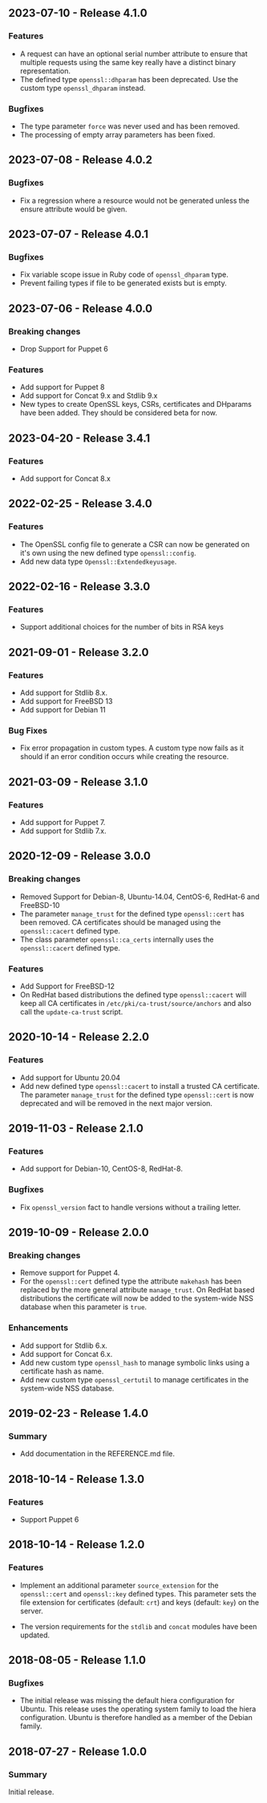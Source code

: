 ## 2023-07-10 - Release 4.1.0

### Features

- A request can have an optional serial number attribute to ensure that multiple requests using the same key really have a distinct binary representation.
- The defined type `openssl::dhparam` has been deprecated. Use the custom type `openssl_dhparam` instead.

### Bugfixes

- The type parameter `force` was never used and has been removed.
- The processing of empty array parameters has been fixed.

## 2023-07-08 - Release 4.0.2

### Bugfixes

- Fix a regression where a resource would not be generated unless the ensure attribute would be given.

## 2023-07-07 - Release 4.0.1

### Bugfixes

- Fix variable scope issue in Ruby code of `openssl_dhparam` type.
- Prevent failing types if file to be generated exists but is empty.

## 2023-07-06 - Release 4.0.0

### Breaking changes

- Drop Support for Puppet 6

### Features

- Add support for Puppet 8
- Add support for Concat 9.x and Stdlib 9.x
- New types to create OpenSSL keys, CSRs, certificates and DHparams have been added. They should be considered beta for now.

## 2023-04-20 - Release 3.4.1

### Features

- Add support for Concat 8.x

## 2022-02-25 - Release 3.4.0

### Features

- The OpenSSL config file to generate a CSR can now be generated on it's own using the new defined type `openssl::config`.
- Add new data type `Openssl::Extendedkeyusage`.

## 2022-02-16 - Release 3.3.0

### Features

- Support additional choices for the number of bits in RSA keys

## 2021-09-01 - Release 3.2.0

### Features

- Add support for Stdlib 8.x.
- Add support for FreeBSD 13
- Add support for Debian 11

### Bug Fixes

- Fix error propagation in custom types.  A custom type now fails as it should if an error condition occurs while creating the resource.

## 2021-03-09 - Release 3.1.0

### Features

- Add support for Puppet 7.
- Add support for Stdlib 7.x.

## 2020-12-09 - Release 3.0.0

### Breaking changes

- Removed Support for Debian-8, Ubuntu-14.04, CentOS-6, RedHat-6 and FreeBSD-10
- The parameter `manage_trust` for the defined type `openssl::cert` has been removed. CA certificates should be managed using the `openssl::cacert` defined type.
- The class parameter `openssl::ca_certs` internally uses the `openssl::cacert` defined type.

### Features

- Add Support for FreeBSD-12
- On RedHat based distributions the defined type `openssl::cacert` will keep all CA certificates in `/etc/pki/ca-trust/source/anchors` and also call the `update-ca-trust` script.

## 2020-10-14 - Release 2.2.0

### Features

- Add support for Ubuntu 20.04
- Add new defined type `openssl::cacert` to install a trusted CA certificate. The parameter `manage_trust` for the defined type `openssl::cert` is now deprecated and will be removed in the next major version.

## 2019-11-03 - Release 2.1.0

### Features

- Add support for Debian-10, CentOS-8, RedHat-8.

### Bugfixes

- Fix `openssl_version` fact to handle versions without a trailing letter.

## 2019-10-09 - Release 2.0.0

### Breaking changes

- Remove support for Puppet 4.
- For the `openssl::cert` defined type the attribute `makehash` has been replaced by the more general attribute `manage_trust`. On RedHat based distributions the certificate will now be added to the system-wide NSS database when this parameter is `true`.

### Enhancements

- Add support for Stdlib 6.x.
- Add support for Concat 6.x.
- Add new custom type `openssl_hash` to manage symbolic links using a certificate hash as name.
- Add new custom type `openssl_certutil` to manage certificates in the system-wide NSS database.

## 2019-02-23 - Release 1.4.0

### Summary

- Add documentation in the REFERENCE.md file.

## 2018-10-14 - Release 1.3.0

### Features

- Support Puppet 6

## 2018-10-14 - Release 1.2.0

### Features

- Implement an additional parameter `source_extension` for the `openssl::cert` and `openssl::key` defined types. This parameter sets the file extension for certificates (default: `crt`) and keys (default: `key`) on the server.

- The version requirements for the `stdlib` and `concat` modules have been updated.

## 2018-08-05 - Release 1.1.0

### Bugfixes

- The initial release was missing the default hiera configuration for Ubuntu. This release uses the operating system family to load the hiera configuration. Ubuntu is therefore handled as a member of the Debian family.

## 2018-07-27 - Release 1.0.0

### Summary

Initial release.
